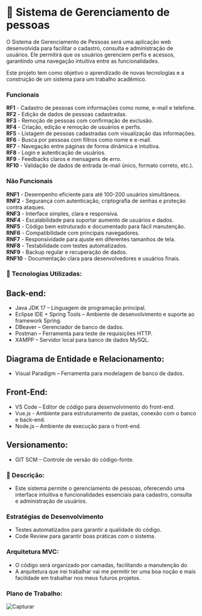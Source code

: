 # 📌 Sistema de Gerenciamento de pessoas
O Sistema de Gerenciamento de Pessoas será uma aplicação web desenvolvida para facilitar o cadastro, consulta e administração de usuários. Ele permitirá que os usuários gerenciem perfis e acessos, garantindo uma navegação intuitiva entre as funcionalidades.

Este projeto tem como objetivo o aprendizado de novas tecnologias e a construção de um sistema para um trabalho acadêmico.

### Funcionais

**RF1** - Cadastro de pessoas com informações como nome, e-mail e telefone.  
**RF2** - Edição de dados de pessoas cadastradas.  
**RF3** - Remoção de pessoas com confirmação de exclusão.  
**RF4** - Criação, edição e remoção de usuários e perfis.  
**RF5** - Listagem de pessoas cadastradas com visualização das informações.  
**RF6** - Busca por pessoas com filtros como nome e e-mail.  
**RF7** - Navegação entre páginas de forma dinâmica e intuitiva.  
**RF8** - Login e autenticação de usuários.  
**RF9** - Feedbacks claros e mensagens de erro.  
**RF10** - Validação de dados de entrada (e-mail único, formato correto, etc.).  

### Não Funcionais

**RNF1** - Desempenho eficiente para até 100-200 usuários simultâneos.  
**RNF2** - Segurança com autenticação, criptografia de senhas e proteção contra ataques.  
**RNF3** - Interface simples, clara e responsiva.  
**RNF4** - Escalabilidade para suportar aumento de usuários e dados.  
**RNF5** - Código bem estruturado e documentado para fácil manutenção.  
**RNF6** - Compatibilidade com principais navegadores.  
**RNF7** - Responsividade para ajuste em diferentes tamanhos de tela.  
**RNF8** - Testabilidade com testes automatizados.  
**RNF9** - Backup regular e recuperação de dados.  
**RNF10** - Documentação clara para desenvolvedores e usuários finais.  

### 🚀 Tecnologias Utilizadas:

## Back-end: 

- Java JDK 17 – Linguagem de programação principal.
- Eclipse IDE + Spring Tools – Ambiente de desenvolvimento e suporte ao framework Spring.
- DBeaver – Gerenciador de banco de dados.
- Postman – Ferramenta para teste de requisições HTTP.
- XAMPP – Servidor local para banco de dados MySQL.

## Diagrama de Entidade e Relacionamento:

- Visual Paradigm – Ferramenta para modelagem de banco de dados.

## Front-End:

- VS Code – Editor de código para desenvolvimento do front-end.
- Vue.js - Ambiente para estruturamento de pastas, conexão com o banco e back-end.
- Node.js – Ambiente de execução para o front-end.

## Versionamento:

- GIT SCM – Controle de versão do código-fonte.

### 📝 Descrição:

- Este sistema permite o gerenciamento de pessoas, oferecendo uma interface intuitiva e funcionalidades essenciais para cadastro, consulta e administração de usuários.

### Estratégias de Desenvolvimento

- Testes automatizados para garantir a qualidade do código.
- Code Review para garantir boas práticas com o sistema.

### Arquitetura MVC:

- O código será organizado por camadas, facilitando a manutenção do
- A arquitetura que irei trabalhar vai me permitir ter uma boa noção e mais facilidade em trabalhar nos meus futuros projetos.

### Plano de Trabalho:
![Capturar](https://github.com/user-attachments/assets/6a522b9c-f7e8-4db0-aab6-30b3a1447b05)

